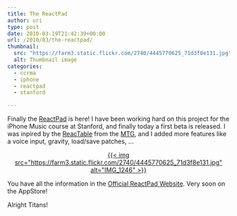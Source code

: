 ```yaml
---
title: The ReactPad
author: uri
type: post
date: 2010-03-19T21:42:39+00:00
url: /2010/03/the-reactpad/
thumbnail:
  src: "https://farm3.static.flickr.com/2740/4445770625_71d3f8e131.jpg"
  alt: Thumbnail image
categories:
  - ccrma
  - iphone
  - reactpad
  - stanford

---
```

Finally the [ReactPad][1] is here! I have been working hard on this project for the iPhone Music course at Stanford, and finally today a first beta is released. I was inpired by the [ReacTable][2] from the [MTG][3], and I added more features like a voice input, gravity, load/save patches, &#8230;

<p style="text-align: center;">
  <a class="flickr-image aligncenter" title="IMG_1246" href="https://ccrma.stanford.edu/~urinieto/256b/ReactPad/">{{< img src="https://farm3.static.flickr.com/2740/4445770625_71d3f8e131.jpg" alt="IMG_1246" >}}</a>
</p>

You have all the information in the [Official ReactPad Website][1]. Very soon on the AppStore!

Alright Titans!

 [1]: https://ccrma.stanford.edu/~urinieto/256b/ReactPad/
 [2]: https://www.reactable.com
 [3]: https://mtg.upf.edu/